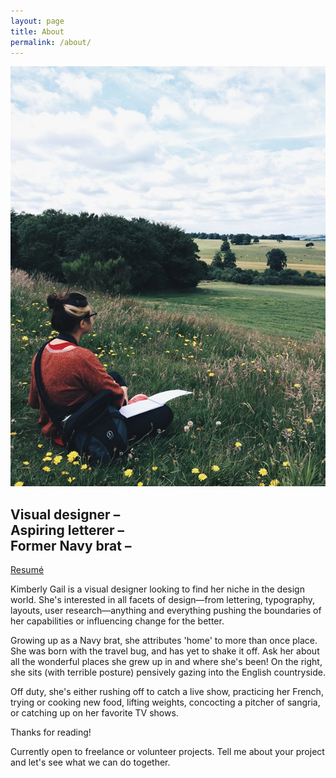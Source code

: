 ```yaml
---
layout: page
title: About
permalink: /about/
---
```


<img src="/images/about.jpg" alt="about">

## Visual designer – <br> Aspiring letterer – <br> Former Navy brat –

<a href="/assets/klosenara-2016-resume.pdf">Resumé</a>

Kimberly Gail is a visual designer looking to find her niche in the design world. She's interested in all facets of design—from lettering, typography, layouts, user research—anything and everything pushing the boundaries of her capabilities or influencing change for the better.

Growing up as a Navy brat, she attributes 'home' to more than once place. She was born with the travel bug, and has yet to shake it off. Ask her about all the wonderful places she grew up in and where she's been! On the right, she sits (with terrible posture) pensively gazing into the English countryside.

Off duty, she's either rushing off to catch a live show, practicing her French, trying or cooking new food, lifting weights, concocting a pitcher of sangria, or catching up on her favorite TV shows.

Thanks for reading!

Currently open to freelance or volunteer projects.
Tell me about your project and let's see what we can do together.
